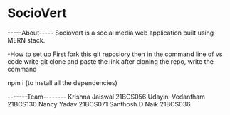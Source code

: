 # SocioVert

-----About-----
Sociovert is a social media web application built using MERN stack.


-How to set up
First fork this git reposiory
then in the command line of vs code write git clone and paste the link
after cloning the repo, write the command 

npm i
(to install all the dependencies)



-------Team--------
Krishna Jaiswal 21BCS056
Udayini Vedantham 21BCS130
Nancy Yadav 21BCS071
Santhosh D Naik 21BCS036
